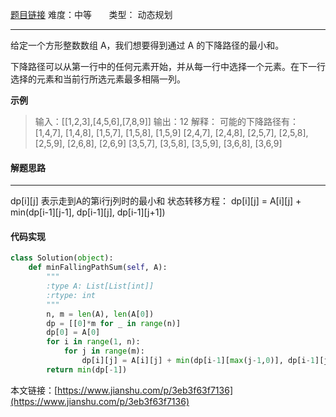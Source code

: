  [题目链接](https://leetcode-cn.com/problems/minimum-falling-path-sum/)
难度：中等          &nbsp;&nbsp;&nbsp;&nbsp;&nbsp;&nbsp;类型：  动态规划
***
 给定一个方形整数数组 A，我们想要得到通过 A 的下降路径的最小和。

下降路径可以从第一行中的任何元素开始，并从每一行中选择一个元素。在下一行选择的元素和当前行所选元素最多相隔一列。

 
**示例**
> 输入：[[1,2,3],[4,5,6],[7,8,9]]
输出：12
解释：
可能的下降路径有：
[1,4,7], [1,4,8], [1,5,7], [1,5,8], [1,5,9]
[2,4,7], [2,4,8], [2,5,7], [2,5,8], [2,5,9], [2,6,8], [2,6,9]
[3,5,7], [3,5,8], [3,5,9], [3,6,8], [3,6,9]

 
#### 解题思路
***
 dp[i][j] 表示走到A的第i行j列时的最小和
状态转移方程：
dp[i][j] = A[i][j] + min(dp[i-1][j-1], dp[i-1][j], dp[i-1][j+1])



#### 代码实现
```python
class Solution(object):
    def minFallingPathSum(self, A):
        """
        :type A: List[List[int]]
        :rtype: int
        """
        n, m = len(A), len(A[0])
        dp = [[0]*m for _ in range(n)]
        dp[0] = A[0]
        for i in range(1, n):
            for j in range(m):
                dp[i][j] = A[i][j] + min(dp[i-1][max(j-1,0)], dp[i-1][j], dp[i-1][min(j+1, m-1)])         
        return min(dp[-1])
```

本文链接：[https://www.jianshu.com/p/3eb3f63f7136](https://www.jianshu.com/p/3eb3f63f7136)
